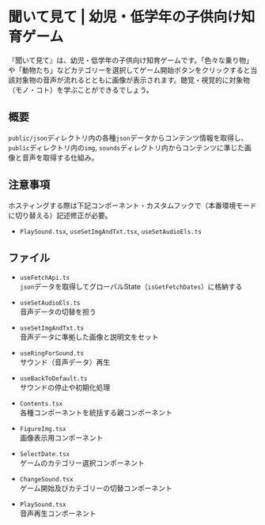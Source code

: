 # 聞いて見て | 幼児・低学年の子供向け知育ゲーム
『聞いて見て』は、幼児・低学年の子供向け知育ゲームです。「色々な乗り物」や「動物たち」などカテゴリーを選択してゲーム開始ボタンをクリックすると当該対象物の音声が流れるとともに画像が表示されます。聴覚・視覚的に対象物（モノ・コト）を学ぶことができるでしょう。

## 概要
`public/json`ディレクトリ内の各種`json`データからコンテンツ情報を取得し、`public`ディレクトリ内の`img`, `sounds`ディレクトリ内からコンテンツに準じた画像と音声を取得する仕組み。

## 注意事項
ホスティングする際は下記コンポーネント・カスタムフックで（本番環境モードに切り替える）記述修正が必要。

- `PlaySound.tsx`, `useSetImgAndTxt.tsx`, `useSetAudioEls.ts`

## ファイル
- `useFetchApi.ts`<br />
`json`データを取得してグローバルState（`isGetFetchDates`）に格納する

- `useSetAudioEls.ts`<br />
音声データの切替を担う

- `useSetImgAndTxt.ts`<br />
音声データに準拠した画像と説明文をセット

- `useRingForSound.ts`<br />
サウンド（音声データ）再生

- `useBackToDefault.ts`<br />
サウンドの停止や初期化処理

- `Contents.tsx`<br />
各種コンポーネントを統括する親コンポーネント

- `FigureImg.tsx`<br />
画像表示用コンポーネント

- `SelectDate.tsx`<br />
ゲームのカテゴリー選択コンポーネント

- `ChangeSound.tsx`<br />
ゲーム開始及びカテゴリーの切替コンポーネント

- `PlaySound.tsx`<br />
音声再生コンポーネント
